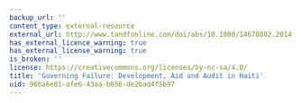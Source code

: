 ```yaml
---
backup_url: ''
content_type: external-resource
external_url: http://www.tandfonline.com/doi/abs/10.1080/14678802.2014.923150
has_external_licence_warning: true
has_external_license_warning: true
is_broken: ''
license: https://creativecommons.org/licenses/by-nc-sa/4.0/
title: 'Governing Failure: Development, Aid and Audit in Haiti'
uid: 96ba6e81-afe6-43aa-b656-de2bad4f5b97
---
```

